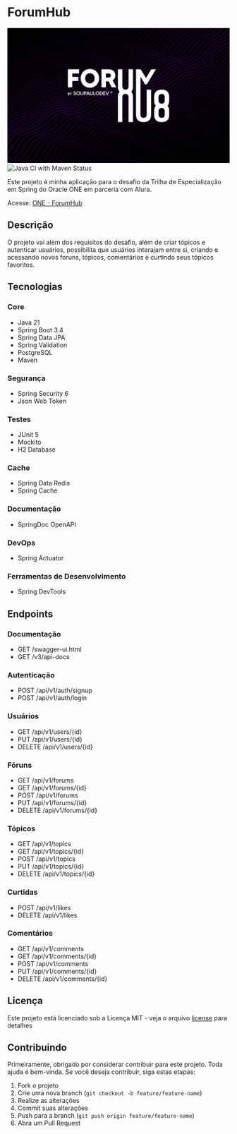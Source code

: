 # ForumHub
![Cover](./.github/cover.png)
![Java CI with Maven Status](https://github.com/soupaulodev/one-forumhub/actions/workflows/maven.yml/badge.svg)

Este projeto é minha aplicação para o desafio da Trilha de Especialização em Spring do Oracle ONE em parceria com Alura.

Acesse: [ONE - ForumHub](https://github.com/soupaulodev/one-forumhub)

## Descrição

O projeto vai além dos requisitos do desafio, além de criar tópicos e autenticar usuários, possibilita que usuários
interajam entre si, criando e acessando novos foruns, tópicos, comentários e curtindo seus tópicos favoritos.

## Tecnologias

### Core
- Java 21
- Spring Boot 3.4
- Spring Data JPA
- Spring Validation
- PostgreSQL
- Maven

### Segurança

- Spring Security 6
- Json Web Token

### Testes
- JUnit 5
- Mockito
- H2 Database

### Cache
- Spring Data Redis
- Spring Cache

### Documentação
- SpringDoc OpenAPI

### DevOps
- Spring Actuator

### Ferramentas de Desenvolvimento
- Spring DevTools

## Endpoints
### Documentação
- GET /swagger-ui.html
- GET /v3/api-docs

### Autenticação
- POST /api/v1/auth/signup
- POST /api/v1/auth/login
  
### Usuários
- GET /api/v1/users/{id}
- PUT /api/v1/users/{id}
- DELETE /api/v1/users/{id}

### Fóruns
- GET   /api/v1/forums
- GET /api/v1/forums/{id}
- POST /api/v1/forums
- PUT /api/v1/forums/{id}
- DELETE /api/v1/forums/{id}

### Tópicos

- GET /api/v1/topics
- GET /api/v1/topics/{id}
- POST /api/v1/topics
- PUT /api/v1/topics/{id}
- DELETE /api/v1/topics/{id}

### Curtidas

- POST /api/v1/likes
- DELETE /api/v1/likes

### Comentários
- GET /api/v1/comments
- GET /api/v1/comments/{id}
- POST /api/v1/comments
- PUT /api/v1/comments/{id}
- DELETE /api/v1/comments/{id}

## Licença

Este projeto está licenciado sob a Licença MIT - veja o arquivo [license](https://github.com/soupaulodev/one-forumhub/blob/main/LICENSE) para detalhes

## Contribuindo

Primeiramente, obrigado por considerar contribuir para este projeto. Toda ajuda é bem-vinda. Se você deseja contribuir, siga estas etapas:
1. Fork o projeto
2. Crie uma nova branch (`git checkout -b feature/feature-name`)
3. Realize as alterações
4. Commit suas alterações
5. Push para a branch (`git push origin feature/feature-name`)
6. Abra um Pull Request
